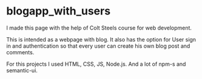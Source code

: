 # blogapp_with_users

I made this page with the help of Colt Steels course for web development.

This is intended as a webpage with blog. It also has the option for User sign in and authentication so that every user can create his own blog post and comments.

For this projects I used HTML, CSS, JS, Node.js. And a lot of npm-s and semantic-ui.
